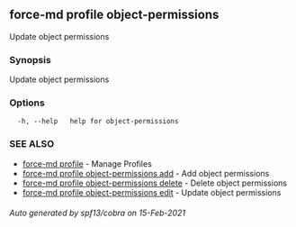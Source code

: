 ## force-md profile object-permissions

Update object permissions

### Synopsis

Update object permissions

### Options

```
  -h, --help   help for object-permissions
```

### SEE ALSO

* [force-md profile](force-md_profile.md)	 - Manage Profiles
* [force-md profile object-permissions add](force-md_profile_object-permissions_add.md)	 - Add object permissions
* [force-md profile object-permissions delete](force-md_profile_object-permissions_delete.md)	 - Delete object permissions
* [force-md profile object-permissions edit](force-md_profile_object-permissions_edit.md)	 - Update object permissions

###### Auto generated by spf13/cobra on 15-Feb-2021
